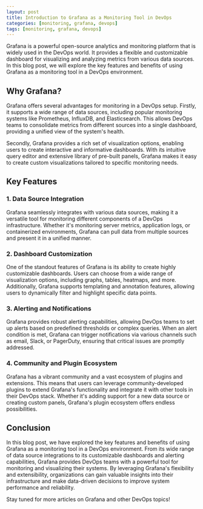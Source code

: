 ```yaml
---
layout: post
title: Introduction to Grafana as a Monitoring Tool in DevOps
categories: [monitoring, grafana, devops]
tags: [monitoring, grafana, devops]
---
```


Grafana is a powerful open-source analytics and monitoring platform that is widely used in the DevOps world. It provides a flexible and customizable dashboard for visualizing and analyzing metrics from various data sources. In this blog post, we will explore the key features and benefits of using Grafana as a monitoring tool in a DevOps environment.

## Why Grafana?

Grafana offers several advantages for monitoring in a DevOps setup. Firstly, it supports a wide range of data sources, including popular monitoring systems like Prometheus, InfluxDB, and Elasticsearch. This allows DevOps teams to consolidate metrics from different sources into a single dashboard, providing a unified view of the system's health.

Secondly, Grafana provides a rich set of visualization options, enabling users to create interactive and informative dashboards. With its intuitive query editor and extensive library of pre-built panels, Grafana makes it easy to create custom visualizations tailored to specific monitoring needs.

## Key Features

### 1. Data Source Integration

Grafana seamlessly integrates with various data sources, making it a versatile tool for monitoring different components of a DevOps infrastructure. Whether it's monitoring server metrics, application logs, or containerized environments, Grafana can pull data from multiple sources and present it in a unified manner.

### 2. Dashboard Customization

One of the standout features of Grafana is its ability to create highly customizable dashboards. Users can choose from a wide range of visualization options, including graphs, tables, heatmaps, and more. Additionally, Grafana supports templating and annotation features, allowing users to dynamically filter and highlight specific data points.

### 3. Alerting and Notifications

Grafana provides robust alerting capabilities, allowing DevOps teams to set up alerts based on predefined thresholds or complex queries. When an alert condition is met, Grafana can trigger notifications via various channels such as email, Slack, or PagerDuty, ensuring that critical issues are promptly addressed.

### 4. Community and Plugin Ecosystem

Grafana has a vibrant community and a vast ecosystem of plugins and extensions. This means that users can leverage community-developed plugins to extend Grafana's functionality and integrate it with other tools in their DevOps stack. Whether it's adding support for a new data source or creating custom panels, Grafana's plugin ecosystem offers endless possibilities.

## Conclusion

In this blog post, we have explored the key features and benefits of using Grafana as a monitoring tool in a DevOps environment. From its wide range of data source integrations to its customizable dashboards and alerting capabilities, Grafana provides DevOps teams with a powerful tool for monitoring and visualizing their systems. By leveraging Grafana's flexibility and extensibility, organizations can gain valuable insights into their infrastructure and make data-driven decisions to improve system performance and reliability.

Stay tuned for more articles on Grafana and other DevOps topics!